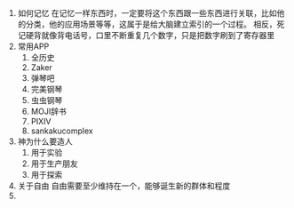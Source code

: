 1. 如何记忆
   在记忆一样东西时，一定要将这个东西跟一些东西进行关联，比如他的分类，他的应用场景等等，这属于是给大脑建立索引的一个过程。 相反，死记硬背就像背电话号，口里不断重复几个数字，只是把数字刷到了寄存器里
2. 常用APP
   1. 全历史
   2. Zaker
   3. 弹琴吧
   4. 完美钢琴
   5. 虫虫钢琴
   6. MOJI辞书
   7. PIXIV
   8. sankakucomplex
3. 神为什么要造人
   1. 用于实验
   2. 用于生产朋友
   3. 用于探索
4. 关于自由
   自由需要至少维持在一个，能够诞生新的群体和程度
5. 